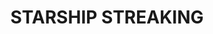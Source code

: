 ---
title: "STARSHIP STREAKING"
price: "500" 
desc: "Efekat prljavštine - Tragovi
"
img_path: "/assets/img/A.MIG-1209.jpg"
brand: AMMO
available: true
special_offer: false
new: false
soon: false
cat: "Weathering"
subcat: "wet-Emajl-Efekti"
subsubcat: "wet-Emajl-Efekti"
sifra: "A.MIG-1209"
---